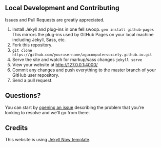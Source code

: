 ## Local Development and Contributing

Issues and Pull Requests are greatly appreciated.

1. Install Jekyll and plug-ins in one fell swoop. `gem install github-pages` This mirrors the plug-ins used by GitHub Pages on your local machine including Jekyll, Sass, etc.
2. Fork this repository.
3. `git clone https://github.com/yourusername/agucomputersociety.github.io.git`
4. Serve the site and watch for markup/sass changes `jekyll serve`
5. View your website at http://127.0.0.1:4000/
6. Commit any changes and push everything to the master branch of your GitHub user repository. 
7. Send a pull request.

## Questions?

You can start by [opening an issue](https://github.com/agucompsociety/agucomputersociety.github.io/issues/new) describing the problem that you're looking to resolve and we'll go from there.

## Credits

This website is using [Jekyll Now template](https://github.com/barryclark/jekyll-now).